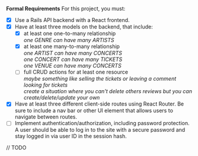 **Formal Requirements**
For this project, you must:

- [x] Use a Rails API backend with a React frontend.
- [x] Have at least three models on the backend, that include:
  - [x] at least one one-to-many relationship </br>
  *one GENRE can have many ARTISTS* </br>
  - [x] at least one many-to-many relationship</br>
  *one ARTIST can have many CONCERTS*</br>
  *one CONCERT can have many TICKETS*</br>
  *one VENUE can have many CONCERTS*</br>
  - [ ] full CRUD actions for at least one resource</br>
  *maybe something like selling the tickets or leaving a comment looking for tickets*</br>
  *create a situation where you can't delete others reviews but you can create/delete/update your own*
- [x] Have at least three different client-side routes using React Router. Be sure to include a nav bar or other UI element that allows users to navigate between routes.
- [ ] Implement authentication/authorization, including password protection. A user should be able to log in to the site with a secure password and stay logged in via user ID in the session hash.

// TODO

